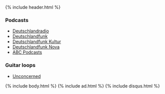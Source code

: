 {% include header.html %}

### Podcasts 

- [Deutschlandradio](https://player.fm/series/2489469)
- [Deutschlandfunk](https://player.fm/series/2489467) 
- [Deutschlandfunk Kultur](https://player.fm/series/2489466) 
- [Deutschlandfunk Nova](https://player.fm/series/2489465)
- [ABC Podcasts](https://player.fm/series/2489906)

### Guitar loops

- [Unconcerned](https://github.com/orschiro/guitar/tree/master/unconcerned)

{% include body.html %}
{% include ad.html %}
{% include disqus.html %}
